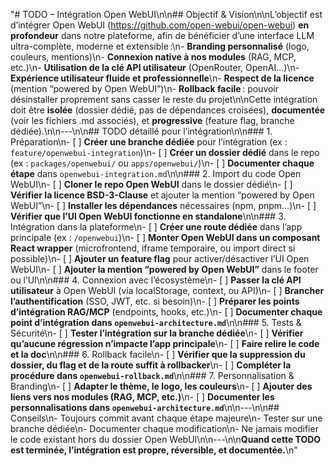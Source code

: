 "# TODO – Intégration Open WebUI\n\n## Objectif & Vision\n\nL’objectif est d’intégrer Open WebUI (https://github.com/open-webui/open-webui) **en profondeur** dans notre plateforme, afin de bénéficier d’une interface LLM ultra-complète, moderne et extensible :\n- **Branding personnalisé** (logo, couleurs, mentions)\n- **Connexion native à nos modules** (RAG, MCP, etc.)\n- **Utilisation de la clé API utilisateur** (OpenRouter, OpenAI…)\n- **Expérience utilisateur fluide et professionnelle**\n- **Respect de la licence** (mention “powered by Open WebUI”)\n- **Rollback facile** : pouvoir désinstaller proprement sans casser le reste du projet\n\nCette intégration doit être **isolée** (dossier dédié, pas de dépendances croisées), **documentée** (voir les fichiers .md associés), et **progressive** (feature flag, branche dédiée).\n\n---\n\n## TODO détaillé pour l’intégration\n\n### 1. Préparation\n- [ ] **Créer une branche dédiée** pour l’intégration (ex : `feature/openwebui-integration`)\n- [ ] **Créer un dossier dédié** dans le repo (ex : `packages/openwebui/` ou `apps/openwebui/`)\n- [ ] **Documenter chaque étape** dans `openwebui-integration.md`\n\n### 2. Import du code Open WebUI\n- [ ] **Cloner le repo Open WebUI** dans le dossier dédié\n- [ ] **Vérifier la licence BSD-3-Clause** et ajouter la mention “powered by Open WebUI”\n- [ ] **Installer les dépendances** nécessaires (npm, pnpm…)\n- [ ] **Vérifier que l’UI Open WebUI fonctionne en standalone**\n\n### 3. Intégration dans la plateforme\n- [ ] **Créer une route dédiée** dans l’app principale (ex : `/openwebui`)\n- [ ] **Monter Open WebUI dans un composant React wrapper** (microfrontend, iframe temporaire, ou import direct si possible)\n- [ ] **Ajouter un feature flag** pour activer/désactiver l’UI Open WebUI\n- [ ] **Ajouter la mention “powered by Open WebUI”** dans le footer ou l’UI\n\n### 4. Connexion avec l’écosystème\n- [ ] **Passer la clé API utilisateur** à Open WebUI (via localStorage, context, ou API)\n- [ ] **Brancher l’authentification** (SSO, JWT, etc. si besoin)\n- [ ] **Préparer les points d’intégration RAG/MCP** (endpoints, hooks, etc.)\n- [ ] **Documenter chaque point d’intégration dans `openwebui-architecture.md`**\n\n### 5. Tests & Sécurité\n- [ ] **Tester l’intégration sur la branche dédiée**\n- [ ] **Vérifier qu’aucune régression n’impacte l’app principale**\n- [ ] **Faire relire le code et la doc**\n\n### 6. Rollback facile\n- [ ] **Vérifier que la suppression du dossier, du flag et de la route suffit à rollbacker**\n- [ ] **Compléter la procédure dans `openwebui-rollback.md`**\n\n### 7. Personnalisation & Branding\n- [ ] **Adapter le thème, le logo, les couleurs**\n- [ ] **Ajouter des liens vers nos modules (RAG, MCP, etc.)**\n- [ ] **Documenter les personnalisations dans `openwebui-architecture.md`**\n\n---\n\n## Conseils\n- Toujours commit avant chaque étape majeure\n- Tester sur une branche dédiée\n- Documenter chaque modification\n- Ne jamais modifier le code existant hors du dossier Open WebUI\n\n---\n\n**Quand cette TODO est terminée, l’intégration est propre, réversible, et documentée.**\n"